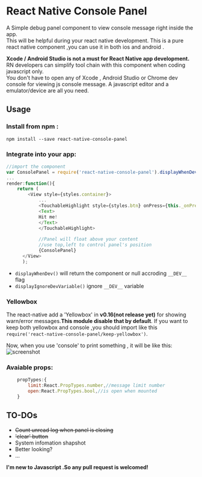 # React Native Console Panel  
A Simple debug panel component to view console message right inside the app.  
This will be helpful during your react native development.
This is a pure react native component ,you can use it in both ios and android .

**Xcode / Android Studio is not a must for React Native app development.**  
RN developers can simplify tool chain with this component when coding javascript only.  
You don't have to open any of Xcode , Android Studio or Chrome dev console for viewing js console message. A javascript editor and a emulator/device are all you need.

## Usage
### Install from npm :  
`npm install --save react-native-console-panel`

### Integrate into your app:  

```javascript
//import the component
var ConsolePanel = require('react-native-console-panel').displayWhenDev();
...
render:function(){
	return (
		<View style={styles.container}>
        	...
        	<TouchableHighlight style={styles.btn} onPress={this._onPressButton}>
          	<Text>
            Hit me!
          	</Text>
        	</TouchableHighlight>
        
        	//Panel will float above your content
        	//use top,left to control panel's position 
        	{ConsolePanel}
      </View>
      );
```
* `displayWhenDev()` will return the component or null accroding `__DEV__` flag
* `displayIgnoreDevVariable()` ignore `__DEV__` variable

### Yellowbox
The react-native add a 'Yellowbox' in **v0.16(not release yet)** for showing warn/error messages.**This module disable that by default**.
If you want to keep both yellowbox  and console ,you should import like this `require('react-native-console-panel/keep-yellowbox')`.

Now, when you use 'console' to print something , it will be like this:  
![screenshot](https://github.com/sospartan/react-native-console-panel/raw/master/demo.gif )

### Avaiable props:

```javascript
	propTypes:{
        limit:React.PropTypes.number,//message limit number
        open:React.PropTypes.bool,//is open when mounted
    }
```

## TO-DOs  
* <del>Count unread log when panel is closing</del>
* <del>'clear' button</del>
* System infomation shapshot
* Better looking?
* ...

**I'm new to Javascript .So any pull request is welcomed!**
